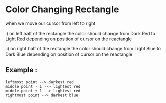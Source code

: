 
# Color Changing Rectangle

when we move our cursor from left to right 

i) on left half of the rectangle the color should change from Dark Red to Light Red depending on position of cursor on the reactangle

ii) on right half of the rectangle the color should change from Light Blue to Dark Blue depending on position of cursor on the reactangle

## Example : 
    leftmost point --> darkest red
    middle point - 1 --> lightest red
    middle point + 1 --> lightest red
    rightmost point --> darkest blue
